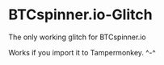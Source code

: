 # BTCspinner.io-Glitch
The only working glitch for BTCspinner.io

Works if you import it to Tampermonkey. ^-^
